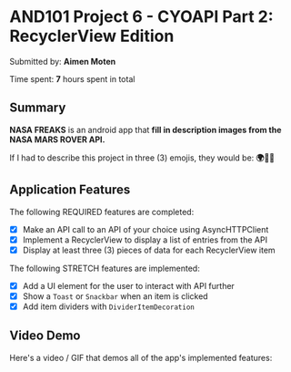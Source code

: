 # AND101 Project 6 - CYOAPI Part 2: RecyclerView Edition

Submitted by: **Aimen Moten**

Time spent: **7** hours spent in total

## Summary

**NASA FREAKS** is an android app that **fill in description images from the NASA MARS ROVER API.**

If I had to describe this project in three (3) emojis, they would be: **🌍🌌🌠**

## Application Features

<!-- (This is a comment) Please be sure to change the [ ] to [x] for any features you completed.  If a feature is not checked [x], you might miss the points for that item! -->

The following REQUIRED features are completed:

- [X] Make an API call to an API of your choice using AsyncHTTPClient
- [X] Implement a RecyclerView to display a list of entries from the API
- [X] Display at least three (3) pieces of data for each RecyclerView item

The following STRETCH features are implemented:

- [X] Add a UI element for the user to interact with API further
- [X] Show a `Toast` or `Snackbar` when an item is clicked
- [X] Add item dividers with `DividerItemDecoration`

## Video Demo

Here's a video / GIF that demos all of the app's implemented features:


